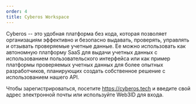 ```yaml
---
order: 4
title: Cyberos Workspace
---
```


Cyberos -- это удобная платформа без кода, которая позволяет организациям эффективно и безопасно выдавать, проверять, управлять и отзывать проверяемые учетные данные. Ее можно использовать как автономную платформу SaaS для выдачи учетных данных с использованием пользовательского интерфейса или как пример платформы проверяемых учетных данных для более опытных разработчиков, планирующих создать собственное решение с использованием нашего API.

Чтобы зарегистрироваться, посетите https://cyberos.tech и введите свой адрес электронной почты или используйте Web3ID для входа.